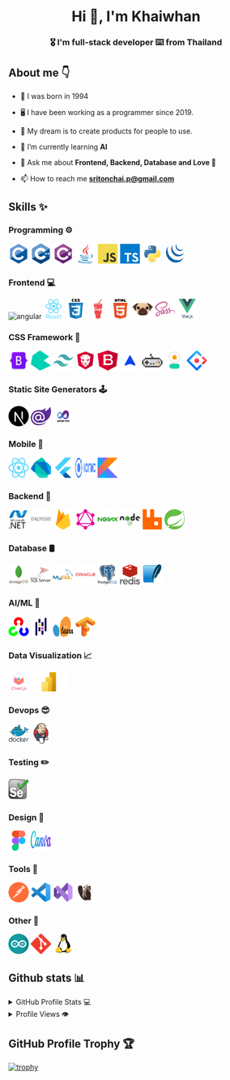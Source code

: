 <h1 align="center">Hi 👋, I'm Khaiwhan</h1>
<h3 align="center">🎖️ I'm full-stack developer ⌨️ from Thailand</h3>

## About me 👇

- 🎈 I was born in 1994

- 🖥️ I have been working as a programmer since 2019.

- 🌟 My dream is to create products for people to use.

- 🤖 I’m currently learning **AI**

- 💬 Ask me about **Frontend, Backend, Database and Love 💖**

- 📫 How to reach me **sritonchai.p@gmail.com**

## Skills ✨
### Programming ⚙️
<span> <img src="images/c.svg" alt="c" width="40" height="40"/> </span> 
<span> <img src="images/c++.svg" alt="cplusplus" width="40" height="40"/> </span>
<span> <img src="images/cshap.svg" alt="csharp" width="40" height="40"/> </span>
<span> <img src="images/java.svg" alt="java" width="40" height="40"/> </span>
<span> <img src="images/javascript.svg" alt="javascript" width="40" height="40"/> </span>
<span> <img src="images/typescript.svg" alt="typescript" width="40" height="40"/> </span>
<span> <img src="images/python.svg" alt="python" width="40" height="40"/> </span>
<span> <img src="images/jquery.svg" alt="jquery" width="40" height="40"/> </span>
### Frontend 💻
<span> <img src="images/angular.gif" alt="angular" width="40" height="40"/> </span>
<span> <img src="images/react.svg" alt="react" width="40" height="40"/> </span>
<span> <img src="images/css3.svg" alt="css3" width="40" height="40"/> </span>
<span> <img src="images/gulp.svg" alt="gulp" width="40" height="40"/> </span>
<span> <img src="images/html5.svg" alt="html5" width="40" height="40"/> </span>
<span> <img src="images/pug.svg" alt="pug" width="40" height="40"/> </span>
<span> <img src="images/sass.svg" alt="sass" width="40" height="40"/> </span>
<span> <img src="images/vue.svg" alt="vuejs" width="40" height="40"/> </span>
### CSS Framework 🎨
<span> <img src="images/bootstrap.png" alt="bootstrap" width="40" height="40"/> </span>
<span> <img src="images/bulma.svg" alt="bulma" width="40" height="40"/> </span>
<span> <img src="images/tailwindcss.svg" alt="tailwind" width="40" height="40"/> </span>
<span> <img src="images/primeng.webp" alt="primeng" width="40" height="40"/></span>
<span> <img src="images/ngx-bootstrap.svg" alt="ngxbootstrap" width="40" height="40"/></span>
<span> <img src="images/nebular.png" alt="nebular" width="40" height="40"/></span>
<span> <img src="images/nest.png" alt="nest" width="40" height="40"/></span>
<span> <img src="images/daisyui.png" alt="daisyui" width="40" height="40"/> </span>
<span> <img src="images/ngzoro.svg" alt="ngzoro" width="40" height="40"/> </span>
### Static Site Generators 🕹️
<span> <img src="images/nextjs.png" alt="nextjs" width="40" height="40"/> </span>
<span> <img src="images/blazor.png" alt="blazor" width="40" height="40"/> </span>
<span> <img src="images/dotnetmvc.png" alt="dotnetmvc" width="40" height="40"/> </span>
### Mobile 📱
<span> <img src="images/reactnative.svg" alt="reactnative" width="40" height="40"/> </span>
<span> <img src="images/dart.svg" alt="dart" width="40" height="40"/> </span>
<span> <img src="images/flutter.svg" alt="flutter" width="40" height="40"/> </span>
<span> <img src="images/ionic.svg" alt="ionic" width="40" height="40"/> </span>
<span> <img src="images/kotlin.svg" alt="kotlin" width="40" height="40"/> </span>
### Backend 🧮
<span> <img src="images/dotnet.svg" alt="dotnet" width="40" height="40"/> </span>
<span> <img src="images/express.svg" alt="express" width="40" height="40"/> </span>
<span> <img src="images/firebase.svg" alt="firebase" width="40" height="40"/> </span>
<span> <img src="images/graphql.svg" alt="graphql" width="40" height="40"/> </span>
<span> <img src="images/nginx.svg" alt="nginx" width="40" height="40"/> </span>
<span> <img src="images/nodejs.svg" alt="nodejs" width="40" height="40"/> </span>
<span> <img src="images/rabbitmq.svg" alt="rabbitMQ" width="40" height="40"/> </span>
<span> <img src="images/springio.svg" alt="spring" width="40" height="40"/> </span>
### Database 🛢️
<span> <img src="images/mongodb.svg" alt="mongodb" width="40" height="40"/> </span>
<span> <img src="images/microsoft-sql-server.svg" alt="mssql" width="40" height="40"/> </span>
<span> <img src="images/mysql.svg" alt="mysql" width="40" height="40"/> </span>
<span> <img src="images/oracle.svg" alt="oracle" width="40" height="40"/> </span>
<span> <img src="images/postgresql.svg" alt="postgresql" width="40" height="40"/> </span>
<span> <img src="images/redis.svg" alt="redis" width="40" height="40"/> </span>
<span> <img src="images/sqlite.svg" alt="sqlite" width="40" height="40"/> </span>
### AI/ML 🤖
<span> <img src="images/opencv.svg" alt="opencv" width="40" height="40"/> </span>
<span> <img src="images/pandas.svg" alt="pandas" width="40" height="40"/> </span>
<span> <img src="images/Scikit_learn.svg" alt="scikit_learn" width="40" height="40"/> </span>
<span> <img src="images/tensorflow.svg" alt="tensorflow" width="40" height="40"/> </span>
### Data Visualization 📈
<span> <img src="images/chartjs.svg" alt="chartjs" width="40" height="40"/> </span>
<span> <img src="images/powerbi.png" alt="powerbi" height="40" /> </span>
### Devops 😎
<span> <img src="images/docker.svg" alt="docker" width="40" height="40"/> </span>
<span> <img src="images/jenkins.svg" alt="jenkins" width="40" height="40"/> </span>
### Testing ✏️
<span> <img src="images/selenium.svg" alt="selenium" width="40" height="40"/> </span>
### Design 🎨
<span> <img src="images/figma.svg" alt="figma" width="40" height="40"/> </span>
<span> <img src="images/canva.svg" alt="canva" width="40" height="40">
### Tools 🔧
<span> <img src="images/postman.svg" alt="postman" width="40" height="40"/> </span>
<span> <img src="images/vscode.png" alt="vscode" width="40" height="40"/> </span>
<span> <img src="images/vs.svg" alt="vs" width="40" height="40"/> </span>
<span> <img src="images/dbeaver.png" alt="dbeaver" width="40" height="40"/> </span>
### Other 🎈
<span> <img src="images/arduino.svg" alt="arduino" width="40" height="40"/> </span>
<span> <img src="images/git.svg" alt="git" width="40" height="40"/> </span>
<span> <img src="images/linux.svg" alt="linux" width="40" height="40"/> </span>

## Github stats 📊
<details>
  <summary>GitHub Profile Stats 💻</summary>
  <br/>
    <a href="https://github.com/anuraghazra/github-readme-stats"><img alt="khaiwhan Github Stats" src="https://github-readme-stats.vercel.app/api/?username=khaiwhan&show_icons=true&count_private=true&theme=github_dark&hide_border=true" height="192px"/></a>
    <a href="https://github.com/anuraghazra/github-readme-stats"><img alt="khaiwhan Top Languages" src="https://github-readme-stats.vercel.app/api/top-langs/?username=khaiwhan&langs_count=8&layout=compact&theme=github_dark" height="192px"/></a>
  <br/>
</details>

<details>
  <summary>Profile Views 👁️</summary>
  <br/>
 <img src="https://komarev.com/ghpvc/?username=khaiwhan&label=Profile%20views&color=0e75b6&style=flat" alt="khaiwhan" />

</details>

## GitHub Profile Trophy 🏆

[![trophy](https://github-profile-trophy.vercel.app/?username=khaiwhan&theme=darkhub)](https://github.com/ryo-ma/github-profile-trophy)
